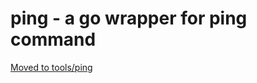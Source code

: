 # ping - a go wrapper for ping command

[Moved to tools/ping](https://github.com/xellio/tools/tree/master/ping)
